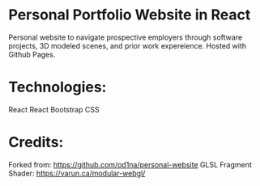 # Personal Portfolio Website in React

Personal website to navigate prospective employers through software projects, 3D modeled scenes, and prior work expereience. Hosted with Github Pages.


# Technologies:
React
React Bootstrap
CSS


# Credits:
Forked from: https://github.com/od1na/personal-website
GLSL Fragment Shader: https://varun.ca/modular-webgl/

